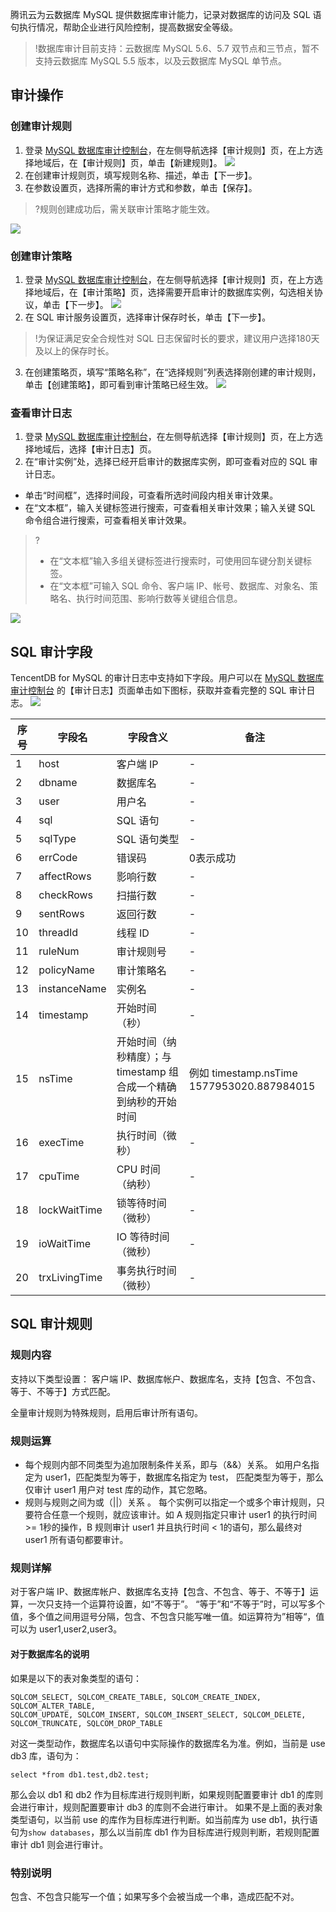 腾讯云为云数据库 MySQL 提供数据库审计能力，记录对数据库的访问及 SQL 语句执行情况，帮助企业进行风险控制，提高数据安全等级。  

>!数据库审计目前支持：云数据库 MySQL 5.6、5.7 双节点和三节点，暂不支持云数据库 MySQL 5.5 版本，以及云数据库 MySQL 单节点。

## 审计操作
### 创建审计规则
1. 登录 [MySQL 数据库审计控制台](https://console.cloud.tencent.com/dls/mysql)，在左侧导航选择【审计规则】页，在上方选择地域后，在【审计规则】页，单击【新建规则】。
![](https://main.qcloudimg.com/raw/38f35a75c0ff9a254ece7d53d9fe197a.png)
2. 在创建审计规则页，填写规则名称、描述，单击【下一步】。
3. 在参数设置页，选择所需的审计方式和参数，单击【保存】。
>?规则创建成功后，需关联审计策略才能生效。
>
![](https://main.qcloudimg.com/raw/328fb7bf69b5fbb43f031a82548093fd.png)

### 创建审计策略
1. 登录 [MySQL 数据库审计控制台](https://console.cloud.tencent.com/dls/mysql)，在左侧导航选择【审计规则】页，在上方选择地域后，在【审计策略】页，选择需要开启审计的数据库实例，勾选相关协议，单击【下一步】。
![](https://main.qcloudimg.com/raw/3e2df087df6798a533e66f19fa920479.png)
2. 在 SQL 审计服务设置页，选择审计保存时长，单击【下一步】。
>!为保证满足安全合规性对 SQL 日志保留时长的要求，建议用户选择180天及以上的保存时长。
> 
3. 在创建策略页，填写“策略名称”，在“选择规则”列表选择刚创建的审计规则，单击【创建策略】，即可看到审计策略已经生效。
![](https://main.qcloudimg.com/raw/7e8e42b6740e35114343e31f3694967f.png)

### 查看审计日志
1. 登录 [MySQL 数据库审计控制台](https://console.cloud.tencent.com/dls/mysql)，在左侧导航选择【审计规则】页，在上方选择地域后，选择【审计日志】页。
2. 在“审计实例”处，选择已经开启审计的数据库实例，即可查看对应的 SQL 审计日志。 
 - 单击“时间框”，选择时间段，可查看所选时间段内相关审计效果。
 - 在“文本框”，输入关键标签进行搜索，可查看相关审计效果；输入关键 SQL 命令组合进行搜索，可查看相关审计效果。
>?
>- 在“文本框”输入多组关键标签进行搜索时，可使用回车键分割关键标签。
>- 在“文本框”可输入 SQL 命令、客户端 IP、帐号、数据库、对象名、策略名、执行时间范围、影响行数等关键组合信息。
>
![](https://main.qcloudimg.com/raw/22a9865d9fff99b39480e40a2cb5ead4.png)

## SQL 审计字段
TencentDB for MySQL 的审计日志中支持如下字段。用户可以在 [MySQL 数据库审计控制台](https://console.cloud.tencent.com/dls/mysql) 的【审计日志】页面单击如下图标，获取并查看完整的 SQL 审计日志。
![](https://main.qcloudimg.com/raw/a504bd3353af1c0fce27b223bda0003c.png)

| 序号 | 字段名        | 字段含义                                                     | 备注                                         |
| ---- | ------------- | ------------------------------------------------------------ | -------------------------------------- |
| 1    | host          | 客户端 IP                                                     |   -                                           |
| 2    | dbname        | 数据库名                                                     |  -                                            |
| 3    | user          | 用户名                                                       |      -                                        |
| 4    | sql           | SQL 语句                                                      |    -                                          |
| 5    | sqlType       | SQL 语句类型                                                  |   -                                           |
| 6    | errCode       | 错误码                                                       | 0表示成功                                    |
| 7    | affectRows    | 影响行数                                                     |     -                                         |
| 8    | checkRows     | 扫描行数                                                     |     -                                         |
| 9    | sentRows      | 返回行数                                                     |    -                                          |
| 10   | threadId      | 线程 ID                                                       |       -                                       |
| 11   | ruleNum       | 审计规则号                                                   |     -                                         |
| 12   | policyName    | 审计策略名                                                   |    -                                          |
| 13   | instanceName  | 实例名                                                       |    -                                          |
| 14   | timestamp     | 开始时间（秒）                                               |   -                                           |
| 15   | nsTime        | 开始时间（纳秒精度）；与 timestamp 组合成一个精确到纳秒的开始时间 | 例如 timestamp.nsTime 1577953020.887984015 |
| 16   | execTime      | 执行时间（微秒）                                             |    -                                          |
| 17   | cpuTime       | CPU 时间（纳秒）                                              |     -                                         |
| 18   | lockWaitTime  | 锁等待时间（微秒）                                           |    -                                          |
| 19   | ioWaitTime    | IO 等待时间（微秒）                                           |     -                                         |
| 20   | trxLivingTime | 事务执行时间（微秒）                                   |      -                                        |

## SQL 审计规则
### 规则内容
支持以下类型设置：
客户端 IP、数据库帐户、数据库名，支持【包含、不包含、等于、不等于】方式匹配。

全量审计规则为特殊规则，启用后审计所有语句。

### 规则运算
- 每个规则内部不同类型为追加限制条件关系，即与（&&）关系。
如用户名指定为 user1，匹配类型为等于，数据库名指定为 test， 匹配类型为等于，那么仅审计 user1 用户对 test 库的动作，其它忽略。
- 规则与规则之间为或（||）关系 。
每个实例可以指定一个或多个审计规则，只要符合任意一个规则，就应该审计。如 A 规则指定只审计 user1 的执行时间 >= 1秒的操作，B 规则审计 user1 并且执行时间 &lt; 1的语句，那么最终对 user1 所有语句都要审计。

### 规则详解
对于客户端 IP、数据库帐户、数据库名支持【包含、不包含、等于、不等于】运算，一次只支持一个运算符设置，如“不等于”。
“等于”和“不等于”时，可以写多个值，多个值之间用逗号分隔，包含、不包含只能写唯一值。如运算符为”相等“，值可以为 user1,user2,user3。

#### 对于数据库名的说明
如果是以下的表对象类型的语句：
```
SQLCOM_SELECT, SQLCOM_CREATE_TABLE, SQLCOM_CREATE_INDEX, SQLCOM_ALTER_TABLE,
SQLCOM_UPDATE, SQLCOM_INSERT, SQLCOM_INSERT_SELECT, SQLCOM_DELETE, SQLCOM_TRUNCATE, SQLCOM_DROP_TABLE
```
对这一类型动作，数据库名以语句中实际操作的数据库名为准。例如，当前是 use db3 库，语句为：
```
select *from db1.test,db2.test;
```
那么会以 db1 和 db2 作为目标库进行规则判断，如果规则配置要审计 db1 的库则会进行审计，规则配置要审计 db3 的库则不会进行审计。
如果不是上面的表对象类型语句，以当前 use 的库作为目标库进行判断。如当前库为 use db1，执行语句为`show databases`，那么以当前库 db1 作为目标库进行规则判断，若规则配置审计 db1 则会进行审计。

### 特别说明
包含、不包含只能写一个值；如果写多个会被当成一个串，造成匹配不对。

